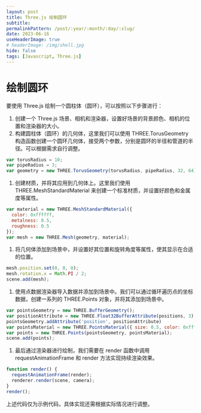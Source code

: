 ```yaml
---
layout: post
title: Three.js 绘制圆环
subtitle:
permalinkPattern: /post/:year/:month/:day/:slug/
date: 2023-06-16
useHeaderImage: true
# headerImage: /img/shell.jpg
hide: false
tags: [Javascript, Three.js]
---
```


# 绘制圆环

要使用 Three.js 绘制一个圆柱体（圆环），可以按照以下步骤进行：

1. 创建一个 Three.js 场景、相机和渲染器，设置好场景的背景颜色、相机的位置和渲染器的大小。
2. 构建圆柱体（圆环）的几何体，这里我们可以使用 THREE.TorusGeometry 构造函数创建一个圆环几何体，接受两个参数，分别是圆环的半径和管道的半径。可以根据需求自行调整。

```js
var torusRadius = 10;
var pipeRadius = 3;
var geometry = new THREE.TorusGeometry(torusRadius, pipeRadius, 32, 64);

```

1. 创建材质，并将其应用到几何体上。这里我们使用 THREE.MeshStandardMaterial 来创建一个标准材质，并设置好颜色和金属度等属性。

```js
var material = new THREE.MeshStandardMaterial({
  color: 0xffffff,
  metalness: 0.5,
  roughness: 0.5
});
var mesh = new THREE.Mesh(geometry, material);

```

1. 将几何体添加到场景中，并设置好其位置和旋转角度等属性，使其显示在合适的位置。

```js
mesh.position.set(0, 0, 0);
mesh.rotation.x = Math.PI / 2;
scene.add(mesh);

```

1. 使用点数据渲染器导入数据并添加到场景中。我们可以通过循环遍历点的坐标数据，创建一系列的 THREE.Points 对象，并将其添加到场景中。

```js
var pointsGeometry = new THREE.BufferGeometry();
var positionAttribute = new THREE.Float32BufferAttribute(positions, 3);
pointsGeometry.addAttribute('position', positionAttribute)
var pointsMaterial = new THREE.PointsMaterial({ size: 0.5, color: 0xffffff });
var points = new THREE.Points(pointsGeometry, pointsMaterial);
scene.add(points);

```

1. 最后通过渲染器进行绘制，我们需要在 render 函数中调用 requestAnimationFrame 和 render 方法实现持续渲染效果。

```js
function render() {
  requestAnimationFrame(render);
  renderer.render(scene, camera);
}
render();

```

上述代码仅为示例代码，具体实现还需根据实际情况进行调整。
